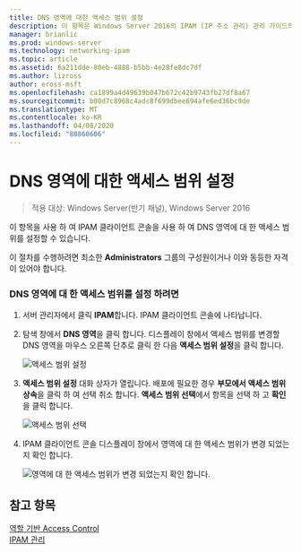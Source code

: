 ```yaml
---
title: DNS 영역에 대한 액세스 범위 설정
description: 이 항목은 Windows Server 2016의 IPAM (IP 주소 관리) 관리 가이드의 일부입니다.
manager: brianlic
ms.prod: windows-server
ms.technology: networking-ipam
ms.topic: article
ms.assetid: 6a211dde-80eb-4888-b5bb-4e28fe8dc7df
ms.author: lizross
author: eross-msft
ms.openlocfilehash: ca1899a4d49639b047b672c42b9743fb27df8a67
ms.sourcegitcommit: b00d7c8968c4adc8f699dbee694afe6ed36bc9de
ms.translationtype: MT
ms.contentlocale: ko-KR
ms.lasthandoff: 04/08/2020
ms.locfileid: "80860606"
---
```

# <a name="set-access-scope-for-a-dns-zone"></a>DNS 영역에 대한 액세스 범위 설정

>적용 대상: Windows Server(반기 채널), Windows Server 2016

이 항목을 사용 하 여 IPAM 클라이언트 콘솔을 사용 하 여 DNS 영역에 대 한 액세스 범위를 설정할 수 있습니다.  
  
이 절차를 수행하려면 최소한 **Administrators** 그룹의 구성원이거나 이와 동등한 자격이 있어야 합니다.  
  
### <a name="to-set-the-access-scope-for-a-dns-zone"></a>DNS 영역에 대 한 액세스 범위를 설정 하려면  
  
1.  서버 관리자에서 클릭  **IPAM**합니다. IPAM 클라이언트 콘솔에 나타납니다.  
  
2.  탐색 창에서 **DNS 영역**을 클릭 합니다. 디스플레이 창에서 액세스 범위를 변경할 DNS 영역을 마우스 오른쪽 단추로 클릭 한 다음 **액세스 범위 설정**을 클릭 합니다.  
  
    ![액세스 범위 설정](../../media/Set-Access-Scope-for-a-DNS-Zone/ipam_SetAccessScopeOfZone_02.jpg)  
  
3.  **액세스 범위 설정** 대화 상자가 열립니다. 배포에 필요한 경우 **부모에서 액세스 범위 상속**을 클릭 하 여 선택 취소 합니다. **액세스 범위 선택**에서 항목을 선택 하 고 **확인**을 클릭 합니다.  
  
    ![액세스 범위 선택](../../media/Set-Access-Scope-for-a-DNS-Zone/ipam_SetAccessScopeOfZone_03.jpg)  
  
4.  IPAM 클라이언트 콘솔 디스플레이 창에서 영역에 대 한 액세스 범위가 변경 되었는지 확인 합니다.  
  
    ![영역에 대 한 액세스 범위가 변경 되었는지 확인 합니다.](../../media/Set-Access-Scope-for-a-DNS-Zone/ipam_SetAccessScopeOfZone_04.jpg)  
  
## <a name="see-also"></a>참고 항목  
[역할 기반 Access Control](Role-based-Access-Control.md)  
[IPAM 관리](Manage-IPAM.md)  
  


